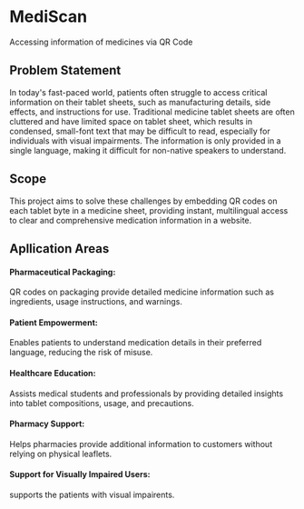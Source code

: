 # <h1>MediScan</h1>
Accessing information of medicines via QR Code

<h2>Problem Statement</h2>
   In today's fast-paced world, patients often struggle to access critical information on their tablet sheets, such as manufacturing details, side effects, and instructions for use. Traditional medicine tablet sheets are often cluttered and have limited space on tablet sheet, which results in condensed, small-font text that may be difficult to read, especially for individuals with visual impairments. The information is only provided in a single language, making it difficult for non-native speakers  to understand. 

<h2>Scope</h2>
   This project aims to solve these challenges by embedding QR codes on each tablet byte in a medicine sheet, providing instant, multilingual access to clear and comprehensive medication information in a website.

<h2>Apllication Areas</h2>
<h4>Pharmaceutical Packaging:</h4>
         QR codes on packaging provide detailed medicine  information such as ingredients, usage instructions, and warnings.

<h4>Patient Empowerment:</h4>
        Enables patients to understand medication details in their preferred language, reducing the risk of misuse.

<h4>Healthcare Education:</h4>
        Assists medical students and professionals by providing detailed insights into tablet compositions, usage, and precautions.

<h4>Pharmacy Support:</h4>
        Helps pharmacies provide additional information to customers without relying on physical leaflets.

<h4>Support for Visually Impaired Users:</h4>
        supports the patients with visual impairents.

